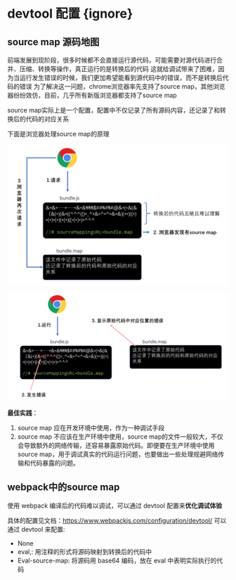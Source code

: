 # devtool 配置 {ignore}



## source map 源码地图

前端发展到现阶段，很多时候都不会直接运行源代码，可能需要对源代码进行合并、压缩、转换等操作，真正运行的是转换后的代码
这就给调试带来了困难，因为当运行发生错误的时候，我们更加希望能看到源代码中的错误，而不是转换后代码的错误
为了解决这一问题，chrome浏览器率先支持了source map，其他浏览器纷纷效仿，目前，几乎所有新版浏览器都支持了source map

source map实际上是一个配置，配置中不仅记录了所有源码内容，还记录了和转换后的代码的对应关系

下面是浏览器处理source map的原理

![](../assets/2020-01-08-16-58-06.png)

![](../assets/2020-01-08-17-01-13.png)

**最佳实践**：

1. source map 应在开发环境中使用，作为一种调试手段
2. source map 不应该在生产环境中使用，source map的文件一般较大，不仅会导致额外的网络传输，还容易暴露原始代码。即便要在生产环境中使用source map，用于调试真实的代码运行问题，也要做出一些处理规避网络传输和代码暴露的问题。

## webpack中的source map

使用 webpack 编译后的代码难以调试，可以通过 devtool 配置来**优化调试体验**

具体的配置见文档：https://www.webpackjs.com/configuration/devtool/
可以通过 devtool 来配置: 
- None
- eval,: 用注释的形式将源码映射到转换后的代码中
- Eval-source-map: 将源码用 base64 编码，放在 eval 中表明实际执行的代码